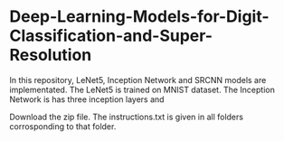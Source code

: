 # Deep-Learning-Models-for-Digit-Classification-and-Super-Resolution

In this repository, LeNet5, Inception Network and SRCNN models are implementated. 
The LeNet5 is trained on MNIST dataset.
The Inception Network is has three inception layers and 

Download the zip file. The instructions.txt is given in all folders corrosponding to that folder.
